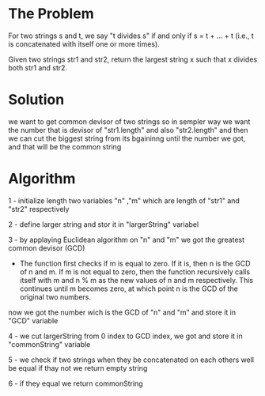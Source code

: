 # The Problem

For two strings s and t, we say "t divides s" if and only if s = t + ... + t (i.e., t is concatenated with itself one or more times).

Given two strings str1 and str2, return the largest string x such that x divides both str1 and str2.

# Solution

we want to get common devisor of two strings so in sempler way we want the number that is devisor of "str1.length" and also "str2.length" and then we can cut the biggest string from its bgaininng until the number we got, and that will be the common string

# Algorithm

1 - initialize length two variables "n" ,"m" which are length of "str1" and "str2" respectively

2 - define larger string and stor it in "largerString" variabel

3 - by applaying Euclidean algorithm on "n" and "m" we got the greatest common devisor (GCD)

- The function first checks if m is equal to zero. If it is, then n is the GCD of n and m.
  If m is not equal to zero, then the function recursively calls itself with m and n % m as the new values of n and m respectively. This continues until m becomes zero, at which point n is the GCD of the original two numbers.

now we got the number wich is the GCD of "n" and "m" and store it in "GCD" variable

4 - we cut largerString from 0 index to GCD index, we got and store it in "commonString" variable

5 - we check if two strings when they be concatenated on each others well be equal if thay not we return empty string  

6 - if they equal we return commonString

